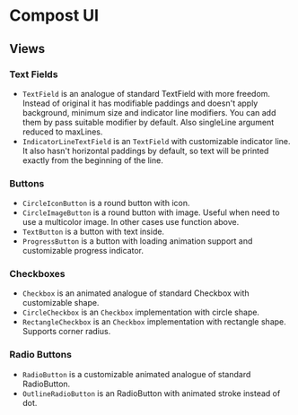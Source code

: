 # Compost UI

## Views

### Text Fields

* `TextField` is an analogue of standard TextField with more freedom. Instead of original it has modifiable paddings and doesn't apply background, minimum size and indicator line modifiers. You can add them by pass suitable modifier by default. Also singleLine argument reduced to maxLines.
* `IndicatorLineTextField` is an `TextField` with customizable indicator line. It also hasn't horizontal paddings by default, so text will be printed exactly from the beginning of the line.

### Buttons

* `CircleIconButton` is a round button with icon.
* `CircleImageButton` is a round button with image. Useful when need to use a multicolor image. In other cases use function above.
* `TextButton` is a button with text inside.
* `ProgressButton` is a button with loading animation support and customizable progress indicator.

### Checkboxes

* `Checkbox` is an animated analogue of standard Checkbox with customizable shape.
* `CircleCheckbox` is an `Checkbox` implementation with circle shape.
* `RectangleCheckbox` is an `Checkbox` implementation with rectangle shape. Supports corner radius.

### Radio Buttons
* `RadioButton` is a customizable animated analogue of standard RadioButton.
* `OutlineRadioButton` is an RadioButton with animated stroke instead of dot.
